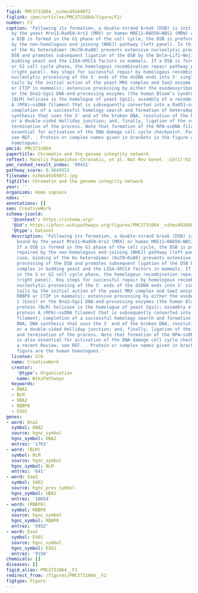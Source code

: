 ```yaml
---
figid: PMC3731064__nihms492698f2
figlink: /pmc/articles/PMC3731064/figure/F2/
number: F2
caption: 'Following its formation, a double-strand break (DSB) is initially bound
  by the yeast Mre11–Rad50–Xrs2 (MRX) or human MRE11–RAD50–NBS1 (MRN) complex. If
  a DSB is formed in the G1 phase of the cell cycle, the DSB is preferentially repaired
  by the non-homologous end-joining (NHEJ) pathway (left panel). In this case, binding
  of the Ku heterodimer (Ku70–Ku80) prevents extensive nucleolytic processing of the
  DSB and promotes subsequent ligation of the DSB by the Dnl4–Lif1–Nej1 complex in
  budding yeast and the LIG4–XRCC4 factors in mammals. If a DSB is formed in the S
  or G2 cell cycle phase, the homologous recombination repair pathway predominates
  (right panel). Key steps for successful repair by homologous recombination include:
  nucleolytic processing of the 5′ ends of the dsDNA ends into 3′ single-stranded
  tails by the initial action of the yeast MRX complex and Sae2 enzyme (known as RBBP8
  or CTIP in mammals); extensive processing by either the exodeoxyribonuclease 1 (Exo1)
  or the Dna2–Sgs1 DNA-end-processing enzymes (the human Bloom’s syndrome protein
  (BLM) helicase is the homologue of yeast Sgs1); assembly of a recombination protein
  A (RPA)–ssDNA filament that is subsequently converted into a Rad51–ssDNA filament;
  completion of a successful homology search and formation of heteroduplex DNA; DNA
  synthesis that uses the 3′ end of the broken DNA, resolution of the heteroduplex
  or a double-sided Holliday junction; and, finally, ligation of the ssDNA nicks and
  termination of the process. Note that formation of the RPA–ssDNA filament is also
  essential for activation of the DNA damage cell cycle checkpoint. For a recent Review,
  see REF. . Protein or complex names given in brackets in the figure are the human
  homologues.'
pmcid: PMC3731064
papertitle: Chromatin and the genome integrity network.
reftext: Manolis Papamichos-Chronakis, et al. Nat Rev Genet. ;14(1):62-75.
pmc_ranked_result_index: '99431'
pathway_score: 0.9649352
filename: nihms492698f2.jpg
figtitle: Chromatin and the genome integrity network
year: ''
organisms: Homo sapiens
ndex: ''
annotations: []
seo: CreativeWork
schema-jsonld:
  '@context': https://schema.org/
  '@id': https://pfocr.wikipathways.org/figures/PMC3731064__nihms492698f2.html
  '@type': Dataset
  description: 'Following its formation, a double-strand break (DSB) is initially
    bound by the yeast Mre11–Rad50–Xrs2 (MRX) or human MRE11–RAD50–NBS1 (MRN) complex.
    If a DSB is formed in the G1 phase of the cell cycle, the DSB is preferentially
    repaired by the non-homologous end-joining (NHEJ) pathway (left panel). In this
    case, binding of the Ku heterodimer (Ku70–Ku80) prevents extensive nucleolytic
    processing of the DSB and promotes subsequent ligation of the DSB by the Dnl4–Lif1–Nej1
    complex in budding yeast and the LIG4–XRCC4 factors in mammals. If a DSB is formed
    in the S or G2 cell cycle phase, the homologous recombination repair pathway predominates
    (right panel). Key steps for successful repair by homologous recombination include:
    nucleolytic processing of the 5′ ends of the dsDNA ends into 3′ single-stranded
    tails by the initial action of the yeast MRX complex and Sae2 enzyme (known as
    RBBP8 or CTIP in mammals); extensive processing by either the exodeoxyribonuclease
    1 (Exo1) or the Dna2–Sgs1 DNA-end-processing enzymes (the human Bloom’s syndrome
    protein (BLM) helicase is the homologue of yeast Sgs1); assembly of a recombination
    protein A (RPA)–ssDNA filament that is subsequently converted into a Rad51–ssDNA
    filament; completion of a successful homology search and formation of heteroduplex
    DNA; DNA synthesis that uses the 3′ end of the broken DNA, resolution of the heteroduplex
    or a double-sided Holliday junction; and, finally, ligation of the ssDNA nicks
    and termination of the process. Note that formation of the RPA–ssDNA filament
    is also essential for activation of the DNA damage cell cycle checkpoint. For
    a recent Review, see REF. . Protein or complex names given in brackets in the
    figure are the human homologues.'
  license: CC0
  name: CreativeWork
  creator:
    '@type': Organization
    name: WikiPathways
  keywords:
  - DNA2
  - BLM
  - UBA2
  - RBBP8
  - EXO1
genes:
- word: Dna2
  symbol: DNA2
  source: hgnc_symbol
  hgnc_symbol: DNA2
  entrez: '1763'
- word: (BLM)
  symbol: BLM
  source: hgnc_symbol
  hgnc_symbol: BLM
  entrez: '641'
- word: Sae2
  symbol: SAE2
  source: hgnc_prev_symbol
  hgnc_symbol: UBA2
  entrez: '10054'
- word: (RBBP8)
  symbol: RBBP8
  source: hgnc_symbol
  hgnc_symbol: RBBP8
  entrez: '5932'
- word: Exo1
  symbol: EXO1
  source: hgnc_symbol
  hgnc_symbol: EXO1
  entrez: '9156'
chemicals: []
diseases: []
figid_alias: PMC3731064__F2
redirect_from: /figures/PMC3731064__F2
figtype: Figure
---
```

